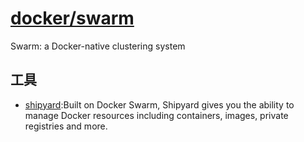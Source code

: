 # [docker/swarm](https://github.com/docker/swarm)

Swarm: a Docker-native clustering system

## 工具

* [shipyard](https://shipyard-project.com/):Built on Docker Swarm, Shipyard gives you the ability to manage Docker resources including containers, images, private registries and more.
